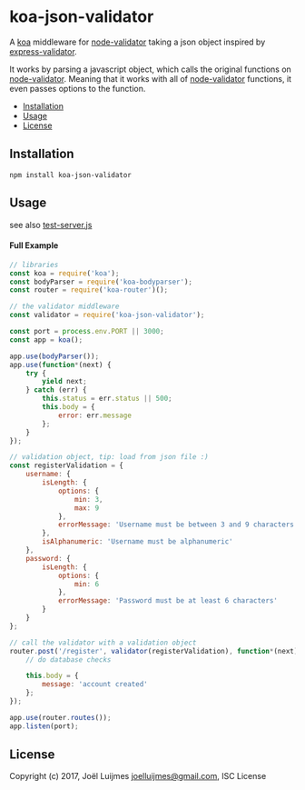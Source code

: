 # koa-json-validator
A [koa](https://github.com/koajs/koa) middleware for [node-validator](https://github.com/chriso/validator.js) taking a json object
inspired by [express-validator](https://github.com/ctavan/express-validator).

It works by parsing a javascript object, which calls the original functions on [node-validator](https://github.com/chriso/validator.js).
Meaning that it works with all of [node-validator](https://github.com/chriso/validator.js) functions, it even passes options to the
function.

- [Installation](#installation)
- [Usage](#usage)
- [License](#license)

## Installation
```
npm install koa-json-validator
```

## Usage
see also [test-server.js](test-server.js)  

#### Full Example
```javascript
// libraries
const koa = require('koa');
const bodyParser = require('koa-bodyparser');
const router = require('koa-router')();

// the validator middleware
const validator = require('koa-json-validator');

const port = process.env.PORT || 3000;
const app = koa();

app.use(bodyParser());
app.use(function*(next) {
    try {
        yield next;
    } catch (err) {
        this.status = err.status || 500;
        this.body = {
            error: err.message
        };
    }
});

// validation object, tip: load from json file :)
const registerValidation = {
    username: {
        isLength: {
            options: {
                min: 3,
                max: 9
            },
            errorMessage: 'Username must be between 3 and 9 characters'
        },
        isAlphanumeric: 'Username must be alphanumeric'
    },
    password: {
        isLength: {
            options: {
                min: 6
            },
            errorMessage: 'Password must be at least 6 characters'
        }
    }
};

// call the validator with a validation object
router.post('/register', validator(registerValidation), function*(next) {
    // do database checks

    this.body = {
        message: 'account created'
    };
});

app.use(router.routes());
app.listen(port);
```

## License
Copyright (c) 2017, Joël Luijmes <joelluijmes@gmail.com>, ISC License
